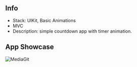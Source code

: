 ## Info 
- Stack: UIKit, Basic Animations
- MVC
- Description: simple countdown app with timer animation.
## App Showcase 

![MediaGit](https://user-images.githubusercontent.com/108945278/189946753-a9aaa894-af77-4ec9-83c4-989a53b3e9c5.gif)


